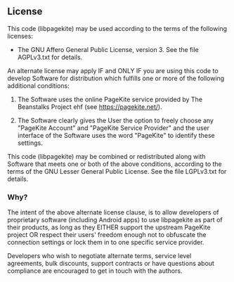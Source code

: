 ## License ##

This code (libpagekite) may be used according to the terms of the following
licenses:

   * The GNU Affero General Public License, version 3.
     See the file AGPLv3.txt for details.

An alternate license may apply IF and ONLY IF you are using this code to
develop Software for distribution which fulfills one or more of the following
additional conditions:

   1. The Software uses the online PageKite service provided by
      The Beanstalks Project ehf (see https://pagekite.net/).

   2. The Software clearly gives the User the option to freely choose
      any "PageKite Account" and "PageKite Service Provider" and the user
      interface of the Software uses the word "PageKite" to identify
      these settings.

This code (libpagekite) may be combined or redistributed along with
Software that meets one or both of the above conditions, according to the
terms of the GNU Lesser General Public License.  See the file LGPLv3.txt
for details.


### Why? ###

The intent of the above alternate license clause, is to allow developers of
proprietary software (including Android apps) to use libpagekite as part of
their products, as long as they EITHER support the upstream PageKite project
OR respect their users' freedom enough not to obfuscate the connection
settings or lock them in to one specific service provider.

Developers who wish to negotiate alternate terms, service level agreements,
bulk discounts, support contracts or have questions about compliance are
encouraged to get in touch with the authors.

